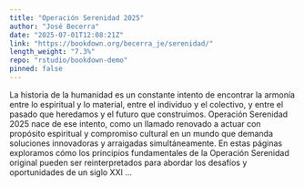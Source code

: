 ```yaml
---
title: "Operación Serenidad 2025"
author: "José Becerra"
date: "2025-07-01T12:08:21Z"
link: "https://bookdown.org/becerra_je/serenidad/"
length_weight: "7.3%"
repo: "rstudio/bookdown-demo"
pinned: false
---
```


La historia de la humanidad es un constante intento de encontrar la armonía entre lo espiritual y lo material, entre el individuo y el colectivo, y entre el pasado que heredamos y el futuro que construimos. Operación Serenidad 2025 nace de ese intento, como un llamado renovado a actuar con propósito espiritual y compromiso cultural en un mundo que demanda soluciones innovadoras y arraigadas simultáneamente. En estas páginas exploramos cómo los principios fundamentales de la Operación Serenidad original pueden ser reinterpretados para abordar los desafíos y oportunidades de un siglo XXI ...
